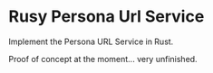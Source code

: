 Rusy Persona Url Service
========================
Implement the Persona URL Service in Rust.

Proof of concept at the moment... very unfinished.

